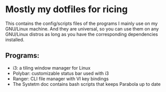 # Mostly my dotfiles for ricing

This contains the config/scripts files of the programs I mainly use on my GNU/Linux machine. And they are universal, so you can use them on any GNU/Linux distros as long as you have the corresponding dependencies installed.

## Programs:

* i3:    	a tiling window manager for Linux
* Polybar:	customizable status bar used with i3 
* Ranger: 	CLI file manager with VI key bindings
* The Systetm doc contains bash scripts that keeps 
Parabola up to date
